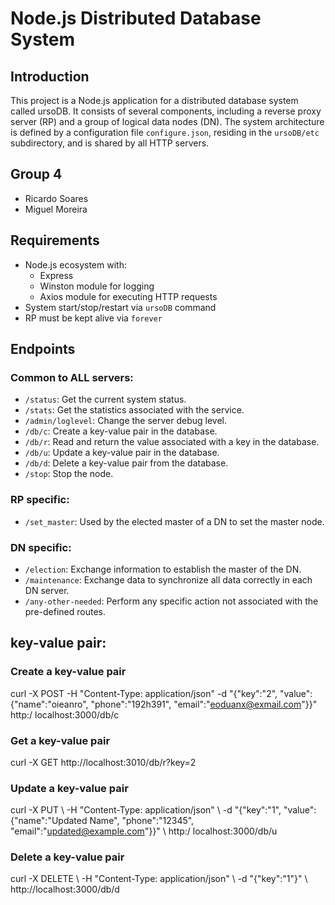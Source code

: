 # Node.js Distributed Database System

## Introduction

This project is a Node.js application for a distributed database system called ursoDB. It consists of several components, including a reverse proxy server (RP) and a group of logical data nodes (DN). The system architecture is defined by a configuration file `configure.json`, residing in the `ursoDB/etc` subdirectory, and is shared by all HTTP servers.

## Group 4

- Ricardo Soares
- Miguel Moreira

## Requirements

- Node.js ecosystem with:
  - Express
  - Winston module for logging
  - Axios module for executing HTTP requests
- System start/stop/restart via `ursoDB` command
- RP must be kept alive via `forever`

## Endpoints

### Common to ALL servers:

- `/status`: Get the current system status.
- `/stats`: Get the statistics associated with the service.
- `/admin/loglevel`: Change the server debug level.
- `/db/c`: Create a key-value pair in the database.
- `/db/r`: Read and return the value associated with a key in the database.
- `/db/u`: Update a key-value pair in the database.
- `/db/d`: Delete a key-value pair from the database.
- `/stop`: Stop the node.

### RP specific:

- `/set_master`: Used by the elected master of a DN to set the master node.

### DN specific:

- `/election`: Exchange information to establish the master of the DN.
- `/maintenance`: Exchange data to synchronize all data correctly in each DN server.
- `/any-other-needed`: Perform any specific action not associated with the pre-defined routes.

## key-value pair:

### Create a key-value pair

curl -X POST -H "Content-Type: application/json" -d "{\"key\":\"2\", \"value\":{\"name\":\"oieanro\", \"phone\":\"192h391\", \"email\":\"eoduanx@exmail.com\"}}" http:/ localhost:3000/db/c

### Get a key-value pair

curl -X GET http://localhost:3010/db/r?key=2

### Update a key-value pair

curl -X PUT \ -H "Content-Type: application/json" \ -d "{\"key\":\"1\", \"value\":{\"name\":\"Updated Name\", \"phone\":\"12345\", \"email\":\"updated@example.com\"}}" \ http:/ localhost:3000/db/u

### Delete a key-value pair

curl -X DELETE \ -H "Content-Type: application/json" \ -d "{\"key\":\"1\"}" \ http://localhost:3000/db/d
